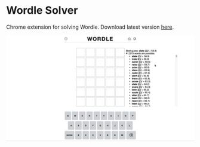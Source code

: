 # Wordle Solver

Chrome extension for solving Wordle. Download latest version [here](https://github.com/leyanlo/wordle-solver/releases/download/v0.1/wordle-solver.zip).

![GIF](wordle-solver.gif)
